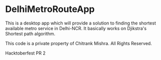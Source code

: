 # DelhiMetroRouteApp
This is a desktop app which will provide a solution to finding the shortest available metro service in Delhi-NCR. It basically works on Djikstra's Shortest path algorithm. 



This code is a private property of Chitrank Mishra. All Rights Reserved.


Hacktoberfest PR 2
